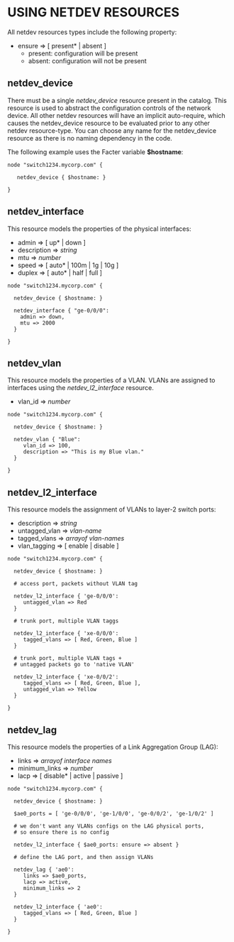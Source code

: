 # USING NETDEV RESOURCES
All netdev resources types include the following property:

  * ensure => [ present* | absent ]
    * present: configuration will be present
    * absent: configuration will not be present

## netdev_device

There must be a single _netdev_device_ resource present in the catalog.  This resource is used to abstract the 
configuration controls of the network device.  All other netdev resources will have an implicit auto-require,
which causes the netdev_device resource to be evaluated prior to any other netdev resource-type.  You can
choose any name for the netdev_device resource as there is no naming dependency in the code.  

The following example uses the Facter variable __$hostname__:

````puppet
node "switch1234.mycorp.com" {

   netdev_device { $hostname: }
   
}

````

## netdev_interface

This resource models the properties of the physical interfaces:

  * admin => [ up* | down ]
  * description => _string_
  * mtu => _number_
  * speed => [ auto* | 100m | 1g | 10g ]
  * duplex => [ auto* | half | full ]

````puppet
node "switch1234.mycorp.com" {
    
  netdev_device { $hostname: }
       
  netdev_interface { "ge-0/0/0":
    admin => down,
    mtu => 2000
  }
  
}       
````  

## netdev_vlan

This resource models the properties of a VLAN.  VLANs are assigned to interfaces using the *netdev_l2_interface* resource.

  * vlan_id => _number_
  
````puppet
node "switch1234.mycorp.com" {
    
  netdev_device { $hostname: }
       
  netdev_vlan { "Blue":
     vlan_id => 100,
     description => "This is my Blue vlan."
  }
  
}       
````

## netdev_l2_interface

This resource models the assignment of VLANs to layer-2 switch ports:

  * description => _string_
  * untagged_vlan => _vlan-name_
  * tagged_vlans => _arrayof vlan-names_
  * vlan_tagging => [ enable | disable ]

````puppet  
node "switch1234.mycorp.com" {
    
  netdev_device { $hostname: }
       
  # access port, packets without VLAN tag

  netdev_l2_interface { 'ge-0/0/0':
     untagged_vlan => Red
  }
  
  # trunk port, multiple VLAN taggs
  
  netdev_l2_interface { 'xe-0/0/0':
     tagged_vlans => [ Red, Green, Blue ]
  }
  
  # trunk port, multiple VLAN tags +
  # untagged packets go to 'native VLAN'
  
  netdev_l2_interface { 'xe-0/0/2':
     tagged_vlans => [ Red, Green, Blue ],
     untagged_vlan => Yellow
  }
  
}
````

## netdev_lag

This resource models the properties of a Link Aggregation Group (LAG):

  * links => _arrayof interface names_
  * minimum_links => _number_
  * lacp => [ disable* | active | passive ]
  
````puppet
node "switch1234.mycorp.com" {
    
  netdev_device { $hostname: }
       
  $ae0_ports = [ 'ge-0/0/0', 'ge-1/0/0', 'ge-0/0/2', 'ge-1/0/2' ]

  # we don't want any VLANs configs on the LAG physical ports,
  # so ensure there is no config
  
  netdev_l2_interface { $ae0_ports: ensure => absent }

  # define the LAG port, and then assign VLANs 
  
  netdev_lag { 'ae0':
     links => $ae0_ports,
     lacp => active,
     minimum_links => 2
  }
  
  netdev_l2_interface { 'ae0':
     tagged_vlans => [ Red, Green, Blue ]
  }
  
}

````
